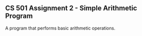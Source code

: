 ## CS 501 Assignment 2 - Simple Arithmetic Program
A program that performs basic arithmetic operations.

